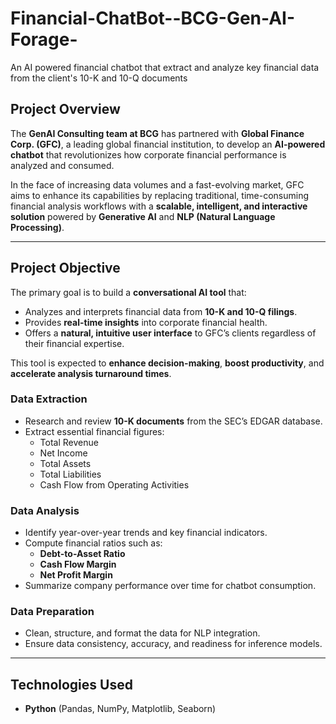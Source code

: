 # Financial-ChatBot--BCG-Gen-AI-Forage-
An AI powered financial chatbot that extract and analyze key financial data from the client's 10-K and 10-Q documents


## Project Overview

The **GenAI Consulting team at BCG** has partnered with **Global Finance Corp. (GFC)**, a leading global financial institution, to develop an **AI-powered chatbot** that revolutionizes how corporate financial performance is analyzed and consumed.

In the face of increasing data volumes and a fast-evolving market, GFC aims to enhance its capabilities by replacing traditional, time-consuming financial analysis workflows with a **scalable, intelligent, and interactive solution** powered by **Generative AI** and **NLP (Natural Language Processing)**.

---

## Project Objective

The primary goal is to build a **conversational AI tool** that:
- Analyzes and interprets financial data from **10-K and 10-Q filings**.
- Provides **real-time insights** into corporate financial health.
- Offers a **natural, intuitive user interface** to GFC’s clients regardless of their financial expertise.

This tool is expected to **enhance decision-making**, **boost productivity**, and **accelerate analysis turnaround times**.
### Data Extraction
- Research and review **10-K documents** from the SEC’s EDGAR database.
- Extract essential financial figures:
  - Total Revenue
  - Net Income
  - Total Assets
  - Total Liabilities
  - Cash Flow from Operating Activities

### Data Analysis
- Identify year-over-year trends and key financial indicators.
- Compute financial ratios such as:
  - **Debt-to-Asset Ratio**
  - **Cash Flow Margin**
  - **Net Profit Margin**
- Summarize company performance over time for chatbot consumption.

### Data Preparation
- Clean, structure, and format the data for NLP integration.
- Ensure data consistency, accuracy, and readiness for inference models.

---

## Technologies Used

- **Python** (Pandas, NumPy, Matplotlib, Seaborn)

